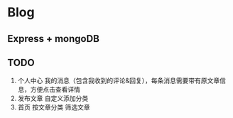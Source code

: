 # Blog
Express + mongoDB
---
## TODO
1. 个人中心 我的消息（包含我收到的评论&回复），每条消息需要带有原文章信息，方便点击查看详情
2. 发布文章 自定义添加分类
3. 首页     按文章分类 筛选文章

